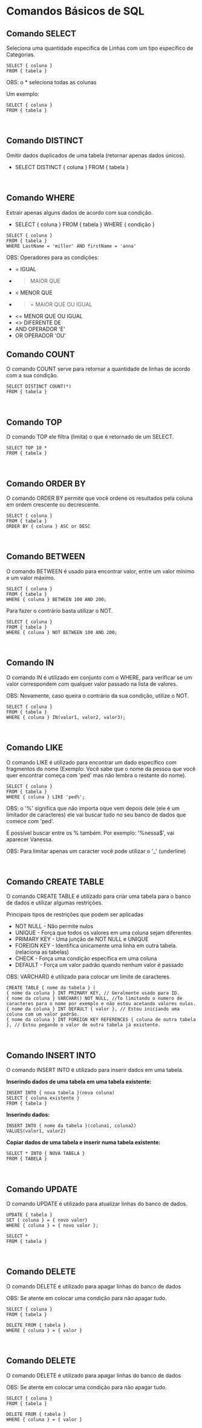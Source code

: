 # Comandos Básicos de SQL

## Comando SELECT 

Seleciona uma quantidade especifica de Linhas com um tipo específico de Categorias.
```
SELECT { coluna } 
FROM { tabela }
```
OBS: o * seleciona todas as colunas

Um exemplo:
```
SELECT { coluna }
FROM { tabela }
```

<br>

## Comando DISTINCT

Omitir dados duplicados de uma tabela (retornar apenas dados únicos).

* SELECT DISTINCT { coluna } FROM { tabela }

<br>

## Comando WHERE

Extrair apenas alguns dados de acordo com sua condição.

* SELECT { coluna } FROM { tabela } WHERE { condição }

```
SELECT { coluna }
FROM { tabela }
WHERE LastName = 'miller' AND firstName = 'anna'
```

OBS: Operadores para as condições:
* = IGUAL
* > MAIOR QUE
* < MENOR QUE
* >= MAIOR QUE OU IGUAL
* <= MENOR QUE OU IGUAL
* <> DIFERENTE DE
* AND OPERADOR 'E'
* OR OPERADOR 'OU'

## Comando COUNT

O comando COUNT serve para retornar a quantidade de linhas de acordo com a sua condição.

```
SELECT DISTINCT COUNT(*)
FROM { tabela }
```

<br>

## Comando TOP

O comando TOP ele filtra (limita) o que é retornado de um SELECT.

```
SELECT TOP 10 *
FROM { tabela }
```

<br>

## Comando ORDER BY

O comando ORDER BY permite que você ordene os resultados pela coluna em ordem crescente ou decrescente.
```
SELECT { coluna }
FROM { tabela }
ORDER BY { coluna } ASC or DESC
```

<br>

## Comando BETWEEN

O comando BETWEEN é usado para encontrar valor, entre um valor mínimo e um valor máximo.

```
SELECT { coluna }
FROM { tabela }
WHERE { coluna } BETWEEN 100 AND 200;
```

Para fazer o contrário basta utilizar o NOT.

```
SELECT { coluna }
FROM { tabela }
WHERE { coluna } NOT BETWEEN 100 AND 200;
```

<br>

## Comando IN

O comando IN é utilizado em conjunto com o WHERE, para verificar se um valor correspondem com qualquer valor passado na lista de valores.

OBS: Novamente, caso queira o contrário da sua condição, utilize o NOT.

```
SELECT { coluna }
FROM { tabela }
WHERE { coluna } IN(valor1, valor2, valor3);
```

<br>

## Comando LIKE
O comando LIKE é utilizado para encontrar um dado específico com fragmentos do nome (Exemplo: Você sabe que o nome da pessoa que você quer encontrar começa com 'ped' mas não lembra o restante do nome).

```
SELECT { coluna }
FROM { tabela }
WHERE { coluna } LIKE 'ped%';
```

OBS: o '%' significa que não importa oque vem depois dele (ele é um limitador de caracteres) ele vai buscar tudo no seu banco de dados que comece com 'ped'.

É possível buscar entre os % também. Por exemplo: '%nessa$', vai aparecer Vanessa.

OBS: Para limitar apenas um caracter você pode utilizar o '_' (underline)

<br>

## Comando CREATE TABLE

O comando CREATE TABLE é utilizado para criar uma tabela para o banco de dados e utilizar algumas restrições.

Principais tipos de restrições que podem ser aplicadas
* NOT NULL - Não permite nulos
* UNIQUE - Força que todos os valores em uma coluna sejam diferentes
* PRIMARY KEY - Uma junção de NOT NULL e UNIQUE
* FOREIGN KEY - Identifica únicamente uma linha em outra tabela. (relaciona as tabelas)
* CHECK - Força uma condição específica em uma coluna
* DEFAULT - Força um valor padrão quando nenhum valor é passado

OBS: VARCHAR() é utilizado para colocar um limite de caracteres.

```
CREATE TABLE { nome da tabela } (
{ nome da coluna } INT PRIMARY KEY, // Geralmente usado para ID.
{ nome da coluna } VARCHAR() NOT NULL, //To limitando o numero de caracteres para o nome por exemplo e não estou acetando valores nulos.
{ nome da coluna } INT DEFAULT { valor }, // Estou iniciando uma coluna com um valor padrão.
{ nome da coluna } INT FOREIGN KEY REFERENCES { coluna de outra tabela }, // Estou pegando o valor de outra tabela já existente.
```

<br>

## Comando INSERT INTO

O comando INSERT INTO é utilizado para inserir dados em uma tabela.

**Inserindo dados de uma tabela em uma tabela existente:**

```
INSERT INTO { nova tabela }(nova coluna)
SELECT { coluna existente }
FROM { tabela }
```

**Inserindo dados:**

```
INSERT INTO { nome da tabela }(coluna1, coluna2)
VALUES(valor1, valor2)
```

**Copiar dados de uma tabela e inserir numa tabela existente:**

```
SELECT * INTO { NOVA TABELA }
FROM { TABELA }
```

<br>

## Comando UPDATE

O comando UPDATE é utilizado para atualizar linhas do banco de dados.

```
UPDATE { tabela }
SET { coluna } = { novo valor}
WHERE { coluna } = { novo valor };

SELECT *
FROM { tabela }
```

<br>

## Comando DELETE

O comando DELETE é utilizado para apagar linhas do banco de dados

OBS: Se atente em colocar uma condição para não apagar tudo.

```
SELECT { coluna }
FROM { tabela }

DELETE FROM { tabela }
WHERE { coluna } = { valor }
```

<br>

## Comando DELETE

O comando DELETE é utilizado para apagar linhas do banco de dados

OBS: Se atente em colocar uma condição para não apagar tudo.

```
SELECT { coluna }
FROM { tabela }

DELETE FROM { tabela }
WHERE { coluna } = { valor }
```
